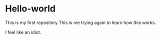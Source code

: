# Hello-world
This is my first repository
This is me trying again to learn how this works.

I feel like an idiot.
